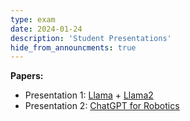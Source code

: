 ```yaml
---
type: exam
date: 2024-01-24 
description: 'Student Presentations'
hide_from_announcments: true
---
```

**Papers:**
- Presentation 1: [Llama](https://arxiv.org/abs/2302.13971) + [Llama2](https://arxiv.org/abs/2307.09288)
- Presentation 2: [ChatGPT for Robotics](https://arxiv.org/abs/2306.17582)
